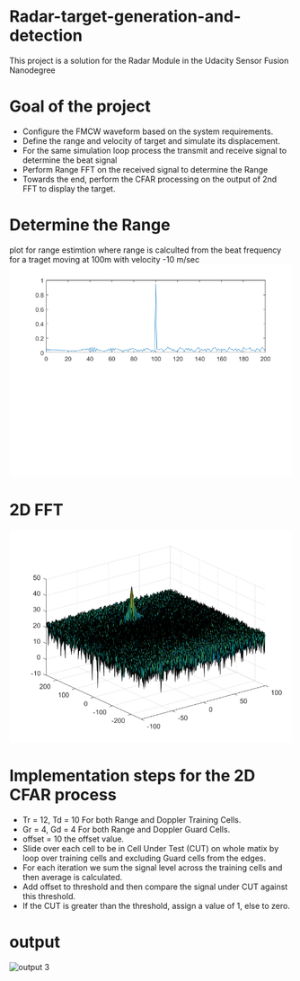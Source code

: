 # Radar-target-generation-and-detection
This project is a solution for the Radar Module in the Udacity Sensor Fusion Nanodegree
# Goal of the project
- Configure the FMCW waveform based on the system requirements.
- Define the range and velocity of target and simulate its displacement.
- For the same simulation loop process the transmit and receive signal to determine the beat signal
- Perform Range FFT on the received signal to determine the Range
- Towards the end, perform the CFAR processing on the output of 2nd FFT to display the target.
# Determine the Range
plot for range estimtion where range is calculted from the beat frequency for a traget moving at 100m with  velocity -10 m/sec
![output 1](images/o1.png)

# 2D FFT 
![output 2](images/o2.png)

# Implementation steps for the 2D CFAR process
- Tr = 12, Td = 10 For both Range and Doppler Training Cells.
- Gr = 4, Gd = 4 For both Range and Doppler Guard Cells.
- offset = 10 the offset value.
- Slide over each cell to be in Cell Under Test (CUT) on whole matix by  loop over training cells and excluding Guard cells from the edges.
- For each iteration we sum the signal level across the training cells and then average is calculated.
- Add offset to threshold and then compare the signal under CUT against this threshold.
- If the CUT is greater than the threshold, assign a value of 1, else to zero. 
# output
![output 3](images/ouput3.png)
